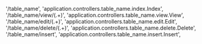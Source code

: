 '/table_name', 'application.controllers.table_name.index.Index',
'/table_name/view/(.+)', 'application.controllers.table_name.view.View',
'/table_name/edit/(.+)', 'application.controllers.table_name.edit.Edit',
'/table_name/delete/(.+)', 'application.controllers.table_name.delete.Delete',
'/table_name/insert', 'application.controllers.table_name.insert.Insert',